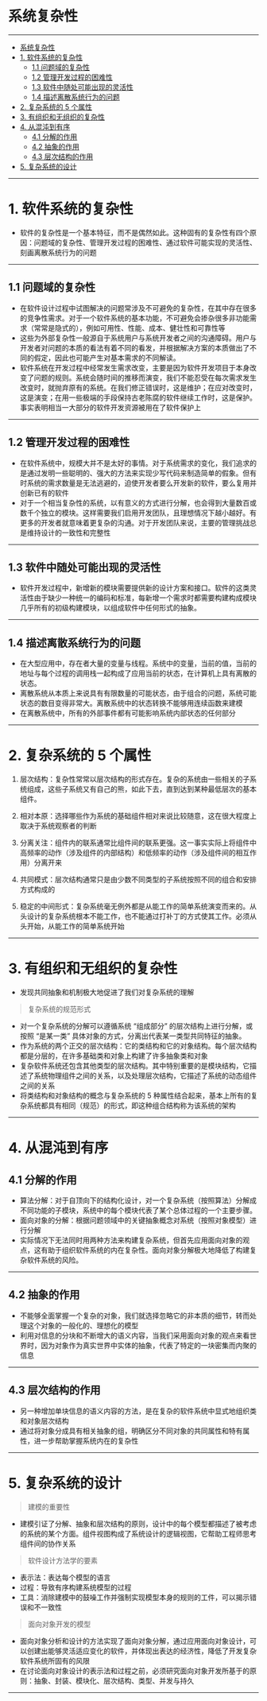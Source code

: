 # 系统复杂性

---

- [系统复杂性](#系统复杂性)
- [1. 软件系统的复杂性](#1-软件系统的复杂性)
	- [1.1 问题域的复杂性](#11-问题域的复杂性)
	- [1.2 管理开发过程的困难性](#12-管理开发过程的困难性)
	- [1.3 软件中随处可能出现的灵活性](#13-软件中随处可能出现的灵活性)
	- [1.4 描述离散系统行为的问题](#14-描述离散系统行为的问题)
- [2. 复杂系统的 5 个属性](#2-复杂系统的-5-个属性)
- [3. 有组织和无组织的复杂性](#3-有组织和无组织的复杂性)
- [4. 从混沌到有序](#4-从混沌到有序)
	- [4.1 分解的作用](#41-分解的作用)
	- [4.2 抽象的作用](#42-抽象的作用)
	- [4.3 层次结构的作用](#43-层次结构的作用)
- [5. 复杂系统的设计](#5-复杂系统的设计)

---
# 1. 软件系统的复杂性

- 软件的复杂性是一个基本特征，而不是偶然如此。这种固有的复杂性有四个原因：问题域的复杂性、管理开发过程的困难性、通过软件可能实现的灵活性、刻画离散系统行为的问题

---
## 1.1 问题域的复杂性

- 在软件设计过程中试图解决的问题常涉及不可避免的复杂性，在其中存在很多的竞争性需求。对于一个软件系统的基本功能，不可避免会掺杂很多非功能需求（常常是隐式的），例如可用性、性能、成本、健壮性和可靠性等
- 这些为外部复杂性一般源自于系统用户与系统开发者之间的沟通障碍。用户与开发者对问题的本质的看法有着不同的看发，并根据解决方案的本质做出了不同的假定，因此也可能产生对基本需求的不同解读。
- 软件系统在开发过程中经常发生需求改变，主要是因为软件开发项目于本身改变了问题的规则。系统会随时间的推移而演变，我们不能忍受在每次需求发生改变时，就抛弃原有的系统。在我们修正错误时，这是维护；在应对改变时，这是演变；在用一些极端的手段保持古老陈腐的软件继续工作时，这是保护。事实表明相当一大部分的软件开发资源被用在了软件保护上

---
## 1.2 管理开发过程的困难性

- 在软件系统中，规模大并不是太好的事情。对于系统需求的变化，我们追求的是通过发明一些聪明的、强大的方法来实现少写代码来制造简单的假象。但有时系统的需求数量是无法逃避的，迫使开发者要么开发新的软件，要么复用并创新已有的软件
- 对于一个相当复杂性的系统，以有意义的方式进行分解，也会得到大量数百或数千个独立的模块。这样需要我们启用开发团队，且理想情况下越小越好。有更多的开发者就意味着更复杂的沟通。对于开发团队来说，主要的管理挑战总是维持设计的一致性和完整性

---
## 1.3 软件中随处可能出现的灵活性

- 软件开发过程中，新增新的模块需要提供新的设计方案和接口。软件的这类灵活性由于缺少一种统一的编码和标准，每新增一个需求时都需要构建构成模块几乎所有的初级构建模块，以组成软件中任何形式的抽象。

---
## 1.4 描述离散系统行为的问题

- 在大型应用中，存在者大量的变量与线程。系统中的变量，当前的值，当前的地址与每个过程的调用栈一起构成了应用当前的状态，在计算机上具有离散的状态。	
- 离散系统从本质上来说具有有限数量的可能状态，由于组合的问题，系统可能状态的数目变得非常大。离散系统中的状态转换不能够用连续函数来建模
- 在离散系统中，所有的外部事件都有可能影响系统内部状态的任何部分

---
# 2. 复杂系统的 5 个属性

1. 层次结构：复杂性常常以层次结构的形式存在。复杂的系统由一些相关的子系统组成，这些子系统又有自己的熊，如此下去，直到达到某种最低层次的基本组件。

2. 相对本原：选择哪些作为系统的基础组件相对来说比较随意，这在很大程度上取决于系统观察者的判断

3. 分离关注：组件内的联系通常比组件间的联系更强。这一事实实际上将组件中高频率的动作（涉及组件的内部结构）和低频率的动作（涉及组件间的相互作用）分离开来

4. 共同模式：层次结构通常只是由少数不同类型的子系统按照不同的组合和安排方式构成的

5. 稳定的中间形式：复杂系统毫无例外都是从能工作的简单系统演变而来的。从头设计的复杂系统根本不能工作，也不能通过打补丁的方式使其工作。必须从头开始，从能工作的简单系统开始

---
# 3. 有组织和无组织的复杂性

- 发现共同抽象和机制极大地促进了我们对复杂系统的理解

> 复杂系统的规范形式

- 对一个复杂系统的分解可以遵循系统 “组成部分” 的层次结构上进行分解，或按照 “是某一类” 具体对象的方式，分离出代表某一类型共同特征的抽象。
- 作为系统的两个正交的层次结构：它的类结构和它的对象结构。每个层次结构都是分层的，在许多基础类和对象上构建了许多抽象类和对象
- 复杂软件系统还包含其他类型的层次结构。其中特别重要的是模块结构，它描述了系统物理组件之间的关系，以及处理层次结构，它描述了系统的动态组件之间的关系
- 将类结构和对象结构的概念与复杂系统的 5 种属性结合起来，基本上所有的复杂系统都具有相同（规范）的形式，即这种组合结构称为该系统的架构

---
# 4. 从混沌到有序

## 4.1 分解的作用

- 算法分解：对于自顶向下的结构化设计，对一个复杂系统（按照算法）分解成不同功能的子模块，系统中的每个模块代表了某个总体过程的一个主要步骤。
- 面向对象的分解：根据问题领域中的关键抽象概念对系统（按照对象模型）进行分解
- 实际情况下无法同时用两种方法来构建复杂系统，但首先应用面向对象的观点，这有助于组织软件系统的内在复杂性。面向对象分解极大地降低了构建复杂软件系统的风险。

---
## 4.2 抽象的作用

- 不能够全面掌握一个复杂的对象，我们就选择忽略它的非本质的细节，转而处理这个对象的一般化的、理想化的模型
- 利用对信息的分块和不断增大的语义内容，当我们采用面向对象的观点来看世界时，因为对象作为真实世界中实体的抽象，代表了特定的一块密集而内聚的信息

---
## 4.3 层次结构的作用

- 另一种增加单块信息的语义内容的方法，是在复杂的软件系统中显式地组织类和对象层次结构
- 通过将对象分成具有相关抽象的组，明确区分不同对象的共同属性和特有属性，进一步帮助掌握系统内在的复杂性
  
---
# 5. 复杂系统的设计

> 建模的重要性

- 建模引证了分解、抽象和层次结构的原则，设计中的每个模型都描述了被考虑的系统的某个方面。组件视图构成了系统设计的逻辑视图，它帮助工程师思考组件间的协作关系

> 软件设计方法学的要素

- 表示法：表达每个模型的语言
- 过程：导致有序构建系统模型的过程
- 工具：消除建模中的鼓噪工作并强制实现模型本身的规则的工件，可以揭示错误和不一致性

> 面向对象开发的模型

- 面向对象分析和设计的方法实现了面向对象分解，通过应用面向对象设计，可以创建出能够灵活适应变化的软件，并体现出表达的经济性，降低了开发复杂软件系统所固有的风限
- 在讨论面向对象设计的表示法和过程之前，必须研究面向对象开发所基于的原则：抽象、封装、模块化、层次结构、类型、并发与持久

---